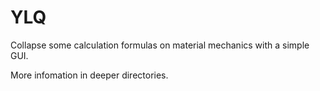 # YLQ

Collapse some calculation formulas on material mechanics with a simple GUI.

More infomation in deeper directories.
